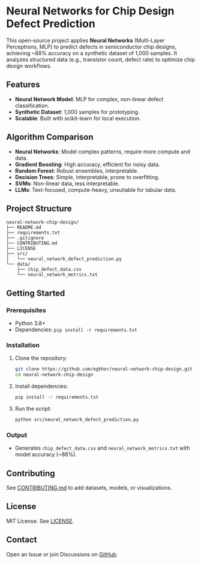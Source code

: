 # Neural Networks for Chip Design Defect Prediction

This open-source project applies **Neural Networks** (Multi-Layer Perceptrons, MLP) to predict defects in semiconductor chip designs, achieving ~88% accuracy on a synthetic dataset of 1,000 samples. It analyzes structured data (e.g., transistor count, defect rate) to optimize chip design workflows.

## Features
- **Neural Network Model**: MLP for complex, non-linear defect classification.
- **Synthetic Dataset**: 1,000 samples for prototyping.
- **Scalable**: Built with scikit-learn for local execution.

## Algorithm Comparison
- **Neural Networks**: Model complex patterns, require more compute and data.
- **Gradient Boosting**: High accuracy, efficient for noisy data.
- **Random Forest**: Robust ensembles, interpretable.
- **Decision Trees**: Simple, interpretable, prone to overfitting.
- **SVMs**: Non-linear data, less interpretable.
- **LLMs**: Text-focused, compute-heavy, unsuitable for tabular data.

## Project Structure
```
neural-network-chip-design/
├── README.md
├── requirements.txt
├── .gitignore
├── CONTRIBUTING.md
├── LICENSE
├── src/
│   └── neural_network_defect_prediction.py
└── data/
    ├── chip_defect_data.csv
    └── neural_network_metrics.txt
```

## Getting Started
### Prerequisites
- Python 3.8+
- Dependencies: `pip install -r requirements.txt`

### Installation
1. Clone the repository:
   ```bash
   git clone https://github.com/egkhor/neural-network-chip-design.git
   cd neural-network-chip-design
   ```
2. Install dependencies:
   ```bash
   pip install -r requirements.txt
   ```
3. Run the script:
   ```bash
   python src/neural_network_defect_prediction.py
   ```

### Output
- Generates `chip_defect_data.csv` and `neural_network_metrics.txt` with model accuracy (~88%).

## Contributing
See [CONTRIBUTING.md](CONTRIBUTING.md) to add datasets, models, or visualizations.

## License
MIT License. See [LICENSE](LICENSE).

## Contact
Open an Issue or join Discussions on [GitHub](https://github.com/egkhor/neural-network-chip-design).